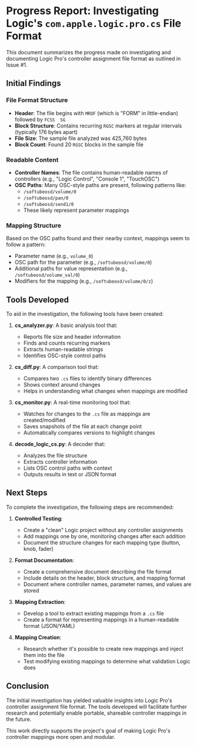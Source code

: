 # Progress Report: Investigating Logic's `com.apple.logic.pro.cs` File Format

This document summarizes the progress made on investigating and documenting Logic Pro's controller assignment file format as outlined in Issue #1.

## Initial Findings

### File Format Structure

- **Header**: The file begins with `MROF` (which is "FORM" in little-endian) followed by `FCSS  SG`
- **Block Structure**: Contains recurring `RGSC` markers at regular intervals (typically 176 bytes apart)
- **File Size**: The sample file analyzed was 425,760 bytes
- **Block Count**: Found 20 `RGSC` blocks in the sample file

### Readable Content

- **Controller Names**: The file contains human-readable names of controllers (e.g., "Logic Control", "Console 1", "TouchOSC")
- **OSC Paths**: Many OSC-style paths are present, following patterns like:
  - `/softubeosd/volume/0`
  - `/softubeosd/pan/0`
  - `/softubeosd/send1/0`
  - These likely represent parameter mappings

### Mapping Structure

Based on the OSC paths found and their nearby context, mappings seem to follow a pattern:
- Parameter name (e.g., `volume_0`)
- OSC path for the parameter (e.g., `/softubeosd/volume/0`)
- Additional paths for value representation (e.g., `/softubeosd/volume_val/0`)
- Modifiers for the mapping (e.g., `/softubeosd/volume/0/z`)

## Tools Developed

To aid in the investigation, the following tools have been created:

1. **cs_analyzer.py**: A basic analysis tool that:
   - Reports file size and header information
   - Finds and counts recurring markers
   - Extracts human-readable strings
   - Identifies OSC-style control paths

2. **cs_diff.py**: A comparison tool that:
   - Compares two `.cs` files to identify binary differences
   - Shows context around changes
   - Helps in understanding what changes when mappings are modified

3. **cs_monitor.py**: A real-time monitoring tool that:
   - Watches for changes to the `.cs` file as mappings are created/modified
   - Saves snapshots of the file at each change point
   - Automatically compares versions to highlight changes

4. **decode_logic_cs.py**: A decoder that:
   - Analyzes the file structure
   - Extracts controller information
   - Lists OSC control paths with context
   - Outputs results in text or JSON format

## Next Steps

To complete the investigation, the following steps are recommended:

1. **Controlled Testing**:
   - Create a "clean" Logic project without any controller assignments
   - Add mappings one by one, monitoring changes after each addition
   - Document the structure changes for each mapping type (button, knob, fader)

2. **Format Documentation**:
   - Create a comprehensive document describing the file format
   - Include details on the header, block structure, and mapping format
   - Document where controller names, parameter names, and values are stored

3. **Mapping Extraction**:
   - Develop a tool to extract existing mappings from a `.cs` file
   - Create a format for representing mappings in a human-readable format (JSON/YAML)

4. **Mapping Creation**:
   - Research whether it's possible to create new mappings and inject them into the file
   - Test modifying existing mappings to determine what validation Logic does

## Conclusion

The initial investigation has yielded valuable insights into Logic Pro's controller assignment file format. The tools developed will facilitate further research and potentially enable portable, shareable controller mappings in the future.

This work directly supports the project's goal of making Logic Pro's controller mappings more open and modular.